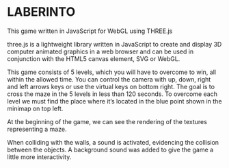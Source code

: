 # LABERINTO

This game written in JavaScript for WebGL using THREE.js

three.js is a lightweight library written in JavaScript to create and display 3D computer animated
graphics in a web browser and can be used in conjunction with the HTML5 canvas element, SVG or WebGL.

This game consists of 5 levels, which you will have to overcome to win, all within the allowed time.
You can control the camera with up, down, right and left arrows keys or use the virtual keys on bottom right.
The goal is to cross the maze in the 5 levels in less than 120 seconds. To overcome each level we must find 
the place where it’s located in the blue point shown in the minimap on top left.

At the beginning of the game, we can see the rendering of the textures representing a maze.

When colliding with the walls, a sound is activated, evidencing the collision between the objects.
A background sound was added to give the game a little more interactivity.

